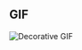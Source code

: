  
</p>

## GIF
![Decorative GIF](https://img1.picmix.com/output/stamp/normal/5/9/6/5/2385695_f4244.gif)

 
